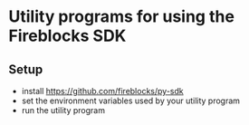 # Utility programs for using the Fireblocks SDK

## Setup

- install https://github.com/fireblocks/py-sdk
- set the environment variables used by your utility program
- run the utility program
